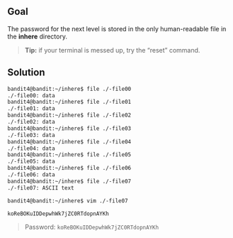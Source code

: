 ## Goal
The password for the next level is stored in the only human-readable file in the **inhere** directory.
> **Tip:** if your terminal is messed up, try the “reset” command.

## Solution
```bash
bandit4@bandit:~/inhere$ file ./-file00
./-file00: data
bandit4@bandit:~/inhere$ file ./-file01
./-file01: data
bandit4@bandit:~/inhere$ file ./-file02
./-file02: data
bandit4@bandit:~/inhere$ file ./-file03
./-file03: data
bandit4@bandit:~/inhere$ file ./-file04
./-file04: data
bandit4@bandit:~/inhere$ file ./-file05
./-file05: data
bandit4@bandit:~/inhere$ file ./-file06
./-file06: data
bandit4@bandit:~/inhere$ file ./-file07
./-file07: ASCII text
```
```bash
bandit4@bandit:~/inhere$ vim ./-file07
```
```
koReBOKuIDDepwhWk7jZC0RTdopnAYKh
```
> Password: `koReBOKuIDDepwhWk7jZC0RTdopnAYKh`
